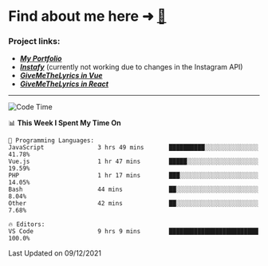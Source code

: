 # Find about me here ➜ [🧑](https://pauabella.dev)

### Project links:
- ***[My Portfolio](https://pauabella.dev)***
- ***[Instafy](https://instafy.me)*** (currently not working due to changes in the Instagram API)
- ***[GiveMeTheLyrics in Vue](https://lyrics.pauabella.dev)***
- ***[GiveMeTheLyrics in React](https://pauabella.dev/GiveMeTheLyrics)***

---
<!--START_SECTION:waka-->
![Code Time](http://img.shields.io/badge/Code%20Time-722%20hrs%2052%20mins-blue)

📊 **This Week I Spent My Time On** 

```text
💬 Programming Languages: 
JavaScript               3 hrs 49 mins       ██████████░░░░░░░░░░░░░░░   41.78% 
Vue.js                   1 hr 47 mins        █████░░░░░░░░░░░░░░░░░░░░   19.59% 
PHP                      1 hr 17 mins        ███░░░░░░░░░░░░░░░░░░░░░░   14.05% 
Bash                     44 mins             ██░░░░░░░░░░░░░░░░░░░░░░░   8.04% 
Other                    42 mins             ██░░░░░░░░░░░░░░░░░░░░░░░   7.68%

🔥 Editors: 
VS Code                  9 hrs 9 mins        █████████████████████████   100.0%

```


 Last Updated on 09/12/2021
<!--END_SECTION:waka-->
